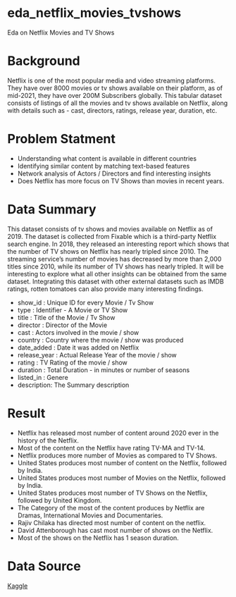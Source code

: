 # eda_netflix_movies_tvshows
Eda on Netflix Movies and TV Shows

# Background

Netflix is one of the most popular media and video streaming platforms. They have over 8000 movies or tv shows available on their platform, as of mid-2021, they have over 200M Subscribers globally. This tabular dataset consists of listings of all the movies and tv shows available on Netflix, along with details such as - cast, directors, ratings, release year, duration, etc.

# Problem Statment

  - Understanding what content is available in different countries
  - Identifying similar content by matching text-based features
  - Network analysis of Actors / Directors and find interesting insights
  - Does Netflix has more focus on TV Shows than movies in recent years.



# Data Summary

This dataset consists of tv shows and movies available on Netflix as of 2019. The dataset is collected from Fixable which is a third-party Netflix search engine.
In 2018, they released an interesting report which shows that the number of TV shows on Netflix has nearly tripled since 2010. The streaming service’s number of movies has decreased by more than 2,000 titles since 2010, while its number of TV shows has nearly tripled. It will be interesting to explore what all other insights can be obtained from the same dataset.
Integrating this dataset with other external datasets such as IMDB ratings, rotten tomatoes can also provide many interesting findings.

* show_id : Unique ID for every Movie / Tv Show
* type : Identifier - A Movie or TV Show
* title : Title of the Movie / Tv Show 
* director : Director of the Movie
* cast : Actors involved in the movie / show
* country : Country where the movie / show was produced
* date_added : Date it was added on Netflix
* release_year : Actual Release Year of the movie / show
* rating : TV Rating of the movie / show
* duration : Total Duration - in minutes or number of seasons
* listed_in : Genere
* description: The Summary description


# Result

- Netflix has released most number of content around 2020 ever in the history of the Netflix.
- Most of the content on the Netflix have rating TV-MA and TV-14.
- Netflix produces more number of Movies as compared to TV Shows.
- United States produces most number of content on the Netflix, followed by India.
- United States produces most number of Movies on the Netflix, followed by India.
- United States produces most number of TV Shows on the Netflix, followed by United Kingdom.
- The Category of the most of the content produces by Netflix are Dramas, International Movies and Documentaries.
- Rajiv Chilaka has directed most number of content on the netflix.
- David Attenborough has cast most number of shows on the Netflix.
- Most of the shows on the Netflix has 1 season duration.

# Data Source
[Kaggle](https://www.kaggle.com/datasets/shivamb/netflix-shows/download?datasetVersionNumber=5)
